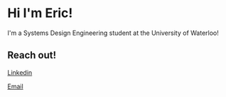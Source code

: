 # Hi I'm Eric!

I'm a Systems Design Engineering student at the University of Waterloo!

## Reach out!

[Linkedin](https://www.linkedin.com/in/ericygao/)

[Email](mailto:eric.gao1@uwaterloo.ca)
